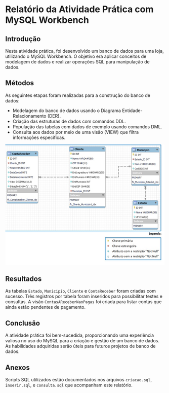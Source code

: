 # Relatório da Atividade Prática com MySQL Workbench

## Introdução
Nesta atividade prática, foi desenvolvido um banco de dados para uma loja, utilizando o MySQL Workbench. O objetivo era aplicar conceitos de modelagem de dados e realizar operações SQL para manipulação de dados.

## Métodos
As seguintes etapas foram realizadas para a construção do banco de dados:
- Modelagem do banco de dados usando o Diagrama Entidade-Relacionamento (DER).
- Criação das estruturas de dados com comandos DDL.
- População das tabelas com dados de exemplo usando comandos DML.
- Consulta aos dados por meio de uma visão (VIEW) que filtra informações específicas.

![Diagrama Entidade-Relacionamento](https://github.com/GilcimarMoraes/Projetomysql/blob/main/DER/DER%20proposto.png)

## Resultados
As tabelas `Estado`, `Municipio`, `Cliente` e `ContaReceber` foram criadas com sucesso. Três registros por tabela foram inseridos para possibilitar testes e consultas. A visão `ContasAReceberNaoPagas` foi criada para listar contas que ainda estão pendentes de pagamento.

## Conclusão
A atividade prática foi bem-sucedida, proporcionando uma experiência valiosa no uso do MySQL para a criação e gestão de um banco de dados. As habilidades adquiridas serão úteis para futuros projetos de banco de dados.

## Anexos
Scripts SQL utilizados estão documentados nos arquivos `criacao.sql`, `inserir.sql`, e `consulta.sql` que acompanham este relatório.

